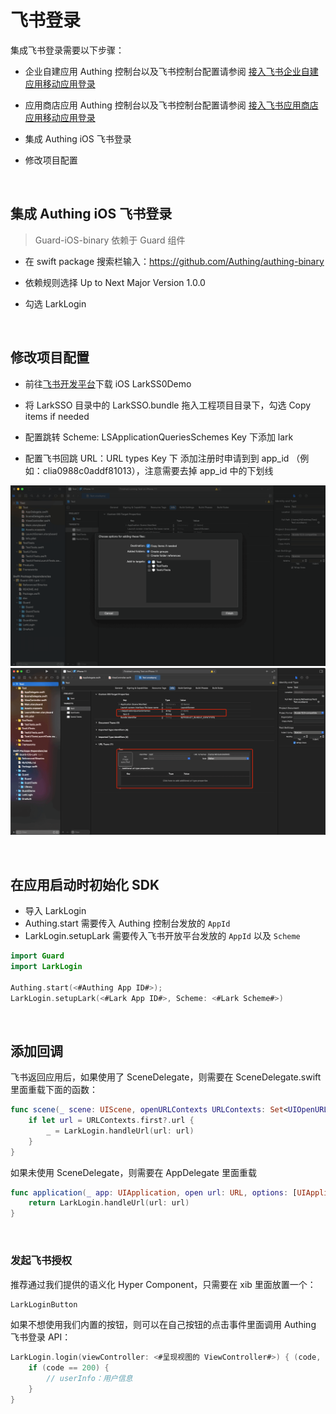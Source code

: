 # 飞书登录

<LastUpdated/>

集成飞书登录需要以下步骤：

- 企业自建应用 Authing 控制台以及飞书控制台配置请参阅 [接入飞书企业自建应用移动应用登录](https://docs.authing.cn/v2/connections/lark-internal-mobile/)

- 应用商店应用 Authing 控制台以及飞书控制台配置请参阅 [接入飞书应用商店应用移动应用登录](https://docs.authing.cn/v2/connections/lark-public-mobile/)

- 集成 Authing iOS 飞书登录

- 修改项目配置

<br>

## 集成 Authing iOS 飞书登录

> Guard-iOS-binary 依赖于 Guard 组件

- 在 swift package 搜索栏输入：https://github.com/Authing/authing-binary

- 依赖规则选择 Up to Next Major Version 1.0.0

- 勾选 LarkLogin

<br>

## 修改项目配置

- 前往[飞书开发平台](https://open.feishu.cn/document/uAjLw4CM/uYjL24iN/mobile-app/sdk)下载 iOS LarkSS0Demo

- 将 LarkSSO 目录中的 LarkSSO.bundle 拖入工程项目目录下，勾选 Copy items if needed

- 配置跳转 Scheme: LSApplicationQueriesSchemes Key 下添加 lark

- 配置飞书回跳 URL：URL types Key 下 添加注册时申请到到 app_id （例如：clia0988c0addf81013），注意需要去掉 app_id 中的下划线

![](./images/lark/5.png)
![](./images/lark/4.png)

<br>

## 在应用启动时初始化 SDK
- 导入 LarkLogin
- Authing.start 需要传入 Authing 控制台发放的 `AppId`
- LarkLogin.setupLark 需要传入飞书开放平台发放的 `AppId` 以及 `Scheme`

```swift
import Guard
import LarkLogin

Authing.start(<#Authing App ID#>);
LarkLogin.setupLark(<#Lark App ID#>, Scheme: <#Lark Scheme#>)
 ```

<br>

## 添加回调

飞书返回应用后，如果使用了 SceneDelegate，则需要在 SceneDelegate.swift 里面重载下面的函数：

```swift
func scene(_ scene: UIScene, openURLContexts URLContexts: Set<UIOpenURLContext>) {
    if let url = URLContexts.first?.url {
        _ = LarkLogin.handleUrl(url: url)
    }
}
 ```

如果未使用 SceneDelegate，则需要在 AppDelegate 里面重载

```swift
func application(_ app: UIApplication, open url: URL, options: [UIApplication.OpenURLOptionsKey : Any] = [:]) -> Bool {
    return LarkLogin.handleUrl(url: url)
}
 ```

<br>


### 发起飞书授权

推荐通过我们提供的语义化 Hyper Component，只需要在 xib 里面放置一个：

```swift
LarkLoginButton
```

如果不想使用我们内置的按钮，则可以在自己按钮的点击事件里面调用 Authing 飞书登录 API：

```swift
LarkLogin.login(viewController: <#呈现视图的 ViewController#>) { (code, message, userInfo) in
    if (code == 200) {
        // userInfo：用户信息
    }
}
```
